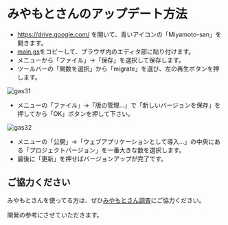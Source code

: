 # みやもとさんのアップデート方法

- https://drive.google.com/ を開いて、青いアイコンの「Miyamoto-san」を開きます。
- [main.gs](https://raw.githubusercontent.com/SKAhack/miyamoto/master/main.gs)をコピーして、ブラウザ内のエディタ部に貼り付けます。
- メニューから「ファイル」→「保存」を選択して保存します。
- ツールバーの「関数を選択」から「migrate」を選び、左の再生ボタンを押します。

![gas31](https://raw.githubusercontent.com/SKAhack/miyamoto/master/docs/images/gas31.png)

- メニューの「ファイル」→「版の管理...」で「新しいバージョンを保存」を押してから「OK」ボタンを押して下さい。

![gas32](https://raw.githubusercontent.com/SKAhack/miyamoto/master/docs/images/gas32.png)

- メニューの「公開」→「ウェブアプリケーションとして導入...」の中央にある「プロジェクトバージョン」を一番大きな数を選択します。
- 最後に「更新」を押せばバージョンアップが完了です。

## ご協力ください

みやもとさんを使ってる方は、ぜひ[みやもとさん調査](https://docs.google.com/forms/d/1Rnis14t2OImkwvfOc2L0B3GmvByxu6jVRoAcxJLY1tc/viewform?usp=send_form)にご協力ください。

開発の参考にさせていただきます。

